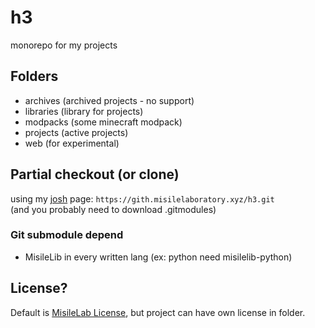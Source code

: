# h3

monorepo for my projects

## Folders
- archives (archived projects - no support)
- libraries (library for projects)
- modpacks (some minecraft modpack)
- projects (active projects)
- web (for experimental)

## Partial checkout (or clone)

using my [josh](https://github.com/josh-project/josh) page: `https://gith.misilelaboratory.xyz/h3.git`  
(and you probably need to download .gitmodules)

### Git submodule depend

- MisileLib in every written lang (ex: python need misilelib-python)

## License?

Default is [MisileLab License](LICENSE.md), but project can have own license in folder.
